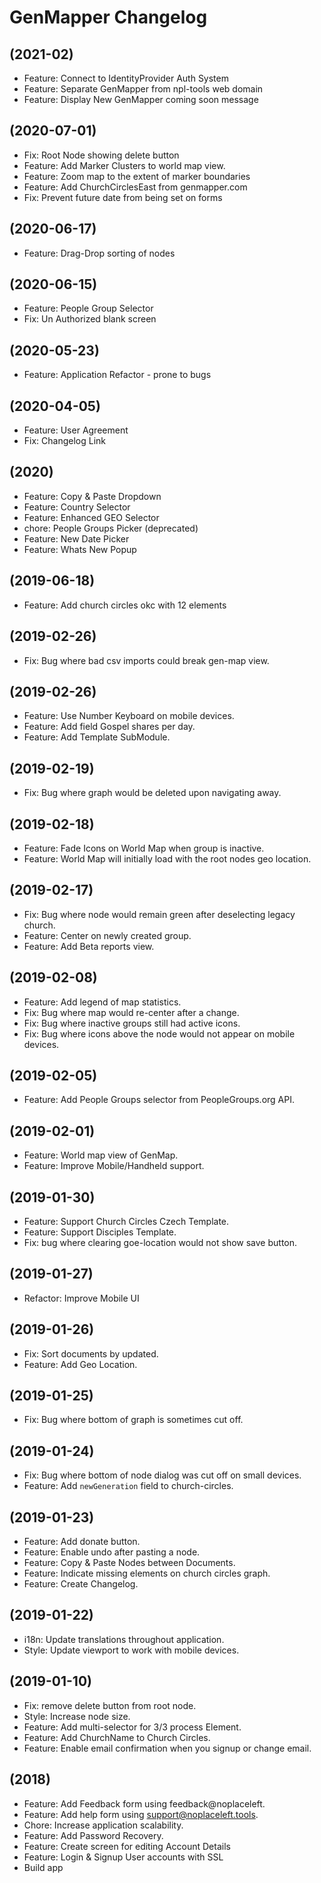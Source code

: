 # GenMapper Changelog

## (2021-02)
- Feature: Connect to IdentityProvider Auth System
- Feature: Separate GenMapper from npl-tools web domain
- Feature: Display New GenMapper coming soon message

## (2020-07-01)
- Fix: Root Node showing delete button
- Feature: Add Marker Clusters to world map view.
- Feature: Zoom map to the extent of marker boundaries
- Feature: Add ChurchCirclesEast from genmapper.com
- Fix: Prevent future date from being set on forms

## (2020-06-17)
- Feature: Drag-Drop sorting of nodes

## (2020-06-15)
- Feature: People Group Selector
- Fix: Un Authorized blank screen

## (2020-05-23)
- Feature: Application Refactor - prone to bugs

## (2020-04-05)
- Feature: User Agreement
- Fix: Changelog Link

## (2020)
- Feature: Copy & Paste Dropdown
- Feature: Country Selector
- Feature: Enhanced GEO Selector
- chore: People Groups Picker (deprecated)
- Feature: New Date Picker
- Feature: Whats New Popup

## (2019-06-18)
- Feature: Add church circles okc with 12 elements

## (2019-02-26)
- Fix: Bug where bad csv imports could break gen-map view.

## (2019-02-26)
- Feature: Use Number Keyboard on mobile devices.
- Feature: Add field Gospel shares per day.
- Feature: Add Template SubModule.

## (2019-02-19)
- Fix: Bug where graph would be deleted upon navigating away.

## (2019-02-18)
- Feature: Fade Icons on World Map when group is inactive.
- Feature: World Map will initially load with the root nodes geo location.

## (2019-02-17)
- Fix: Bug where node would remain green after deselecting legacy church.
- Feature: Center on newly created group.
- Feature: Add Beta reports view.

## (2019-02-08)
- Feature: Add legend of map statistics.
- Fix: Bug where map would re-center after a change.
- Fix: Bug where inactive groups still had active icons.
- Fix: Bug where icons above the node would not appear on mobile devices.

## (2019-02-05)
- Feature: Add People Groups selector from PeopleGroups.org API.

## (2019-02-01)
- Feature: World map view of GenMap.
- Feature: Improve Mobile/Handheld support.

## (2019-01-30)
- Feature: Support Church Circles Czech Template.
- Feature: Support Disciples Template.
- Fix: bug where clearing goe-location would not show save button.

## (2019-01-27)
- Refactor: Improve Mobile UI

## (2019-01-26)
- Fix: Sort documents by updated.
- Feature: Add Geo Location.

## (2019-01-25)
- Fix: Bug where bottom of graph is sometimes cut off.

## (2019-01-24)
- Fix: Bug where bottom of node dialog was cut off on small devices.
- Feature: Add `newGeneration` field to church-circles.

## (2019-01-23)
- Feature: Add donate button.
- Feature: Enable undo after pasting a node.
- Feature: Copy & Paste Nodes between Documents.
- Feature: Indicate missing elements on church circles graph.
- Feature: Create Changelog.

## (2019-01-22)
- i18n: Update translations throughout application.
- Style: Update viewport to work with mobile devices.

## (2019-01-10)
- Fix: remove delete button from root node.
- Style: Increase node size.
- Feature: Add multi-selector for 3/3 process Element.
- Feature: Add ChurchName to Church Circles.
- Feature: Enable email confirmation when you signup or change email.

## (2018)
- Feature: Add Feedback form using feedback@noplaceleft.
- Feature: Add help form using support@noplaceleft.tools.
- Chore: Increase application scalability.
- Feature: Add Password Recovery.
- Feature: Create screen for editing Account Details
- Feature: Login & Signup User accounts with SSL
- Build app
